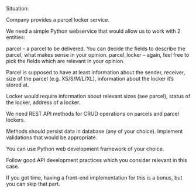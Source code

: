 Situation: 

 

Company provides a parcel locker service.

We need a simple Python webservice that would allow us to work with 2 entities:

parcel – a parcel to be delivered. You can decide the fields to describe the parcel, what makes sense in your opinion.
parcel_locker – again, feel free to pick the fields which are relevant in your opinion.


Parcel is supposed to have at least information about the sender, receiver, size of the parcel (e.g. XS/S/M/L/XL), information about the locker it’s stored at.

Locker would require information about relevant sizes (see parcel), status of the locker, address of a locker.

 

We need REST API methods for CRUD operations on parcels and parcel lockers.

Methods should persist data in database (any of your choice). Implement validations that would be appropriate. 

 

You can use Python web development framework of your choice.

Follow good API development practices which you consider relevant in this case.

 

If you got time, having a front-end implementation for this is a bonus, but you can skip that part.